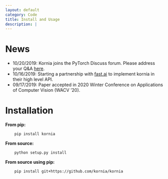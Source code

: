 ```yaml
---
layout: default
category: Code
title: Install and Usage
description: |
---
```


News
====

- 10/20/2019: Kornia joins the PyTorch Discuss forum. Please address your Q&A [here](https://discuss.pytorch.org/c/vision/kornia).
- 10/16/2019: Starting a partnership with [fast.ai](https://www.fast.ai/) to implement kornia in their high level API.
- 09/17/2019: Paper accepted in 2020 Winter Conference on Applications of Computer Vision (WACV ’20).


Installation
============


**From pip:**

```
    pip install kornia
```


**From source:**

```
    python setup.py install
```


**From source using pip:**

```
    pip install git+https://github.com/kornia/kornia

```

